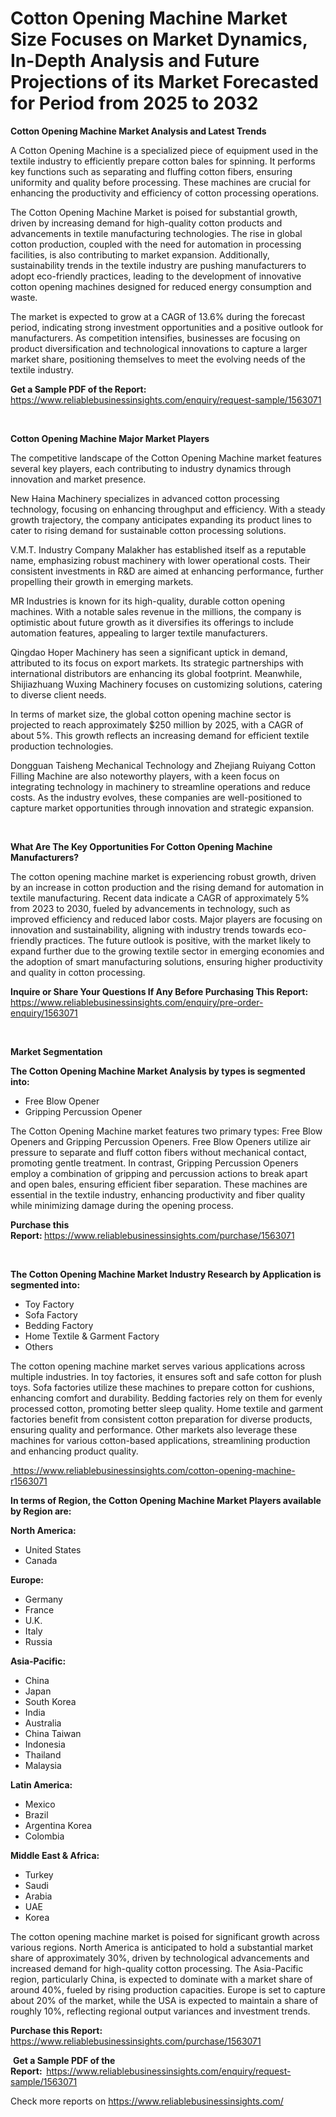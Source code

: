 <p><h1>Cotton Opening Machine Market Size Focuses on Market Dynamics, In-Depth Analysis and Future Projections of its Market Forecasted for Period from 2025 to 2032</h1></p><p><strong>Cotton Opening Machine Market Analysis and Latest Trends</strong></p>
<p><p>A Cotton Opening Machine is a specialized piece of equipment used in the textile industry to efficiently prepare cotton bales for spinning. It performs key functions such as separating and fluffing cotton fibers, ensuring uniformity and quality before processing. These machines are crucial for enhancing the productivity and efficiency of cotton processing operations.</p><p>The Cotton Opening Machine Market is poised for substantial growth, driven by increasing demand for high-quality cotton products and advancements in textile manufacturing technologies. The rise in global cotton production, coupled with the need for automation in processing facilities, is also contributing to market expansion. Additionally, sustainability trends in the textile industry are pushing manufacturers to adopt eco-friendly practices, leading to the development of innovative cotton opening machines designed for reduced energy consumption and waste.</p><p>The market is expected to grow at a CAGR of 13.6% during the forecast period, indicating strong investment opportunities and a positive outlook for manufacturers. As competition intensifies, businesses are focusing on product diversification and technological innovations to capture a larger market share, positioning themselves to meet the evolving needs of the textile industry.</p></p>
<p><strong>Get a Sample PDF of the Report:&nbsp;</strong> <a href="https://www.reliablebusinessinsights.com/enquiry/request-sample/1563071?utm_campaign=3216&utm_medium=2&utm_source=Github&utm_content=ia&utm_term=11042025&utm_id=cotton-opening-machine">https://www.reliablebusinessinsights.com/enquiry/request-sample/1563071</a></p>
<p>&nbsp;</p>
<p><strong>Cotton Opening Machine Major Market Players</strong></p>
<p><p>The competitive landscape of the Cotton Opening Machine market features several key players, each contributing to industry dynamics through innovation and market presence. </p><p>New Haina Machinery specializes in advanced cotton processing technology, focusing on enhancing throughput and efficiency. With a steady growth trajectory, the company anticipates expanding its product lines to cater to rising demand for sustainable cotton processing solutions. </p><p>V.M.T. Industry Company Malakher has established itself as a reputable name, emphasizing robust machinery with lower operational costs. Their consistent investments in R&D are aimed at enhancing performance, further propelling their growth in emerging markets.</p><p>MR Industries is known for its high-quality, durable cotton opening machines. With a notable sales revenue in the millions, the company is optimistic about future growth as it diversifies its offerings to include automation features, appealing to larger textile manufacturers. </p><p>Qingdao Hoper Machinery has seen a significant uptick in demand, attributed to its focus on export markets. Its strategic partnerships with international distributors are enhancing its global footprint. Meanwhile, Shijiazhuang Wuxing Machinery focuses on customizing solutions, catering to diverse client needs.</p><p>In terms of market size, the global cotton opening machine sector is projected to reach approximately $250 million by 2025, with a CAGR of about 5%. This growth reflects an increasing demand for efficient textile production technologies.</p><p>Dongguan Taisheng Mechanical Technology and Zhejiang Ruiyang Cotton Filling Machine are also noteworthy players, with a keen focus on integrating technology in machinery to streamline operations and reduce costs. As the industry evolves, these companies are well-positioned to capture market opportunities through innovation and strategic expansion.</p></p>
<p>&nbsp;</p>
<p><strong>What Are The Key Opportunities For Cotton Opening Machine Manufacturers?</strong></p>
<p><p>The cotton opening machine market is experiencing robust growth, driven by an increase in cotton production and the rising demand for automation in textile manufacturing. Recent data indicate a CAGR of approximately 5% from 2023 to 2030, fueled by advancements in technology, such as improved efficiency and reduced labor costs. Major players are focusing on innovation and sustainability, aligning with industry trends towards eco-friendly practices. The future outlook is positive, with the market likely to expand further due to the growing textile sector in emerging economies and the adoption of smart manufacturing solutions, ensuring higher productivity and quality in cotton processing.</p></p>
<p><strong>Inquire or Share Your Questions If Any Before Purchasing This Report:</strong> <a href="https://www.reliablebusinessinsights.com/enquiry/pre-order-enquiry/1563071?utm_campaign=3216&utm_medium=2&utm_source=Github&utm_content=ia&utm_term=11042025&utm_id=cotton-opening-machine">https://www.reliablebusinessinsights.com/enquiry/pre-order-enquiry/1563071</a></p>
<p>&nbsp;</p>
<p><strong>Market Segmentation</strong></p>
<p><strong>The Cotton Opening Machine Market Analysis by types is segmented into:</strong></p>
<p><ul><li>Free Blow Opener</li><li>Gripping Percussion Opener</li></ul></p>
<p><p>The Cotton Opening Machine market features two primary types: Free Blow Openers and Gripping Percussion Openers. Free Blow Openers utilize air pressure to separate and fluff cotton fibers without mechanical contact, promoting gentle treatment. In contrast, Gripping Percussion Openers employ a combination of gripping and percussion actions to break apart and open bales, ensuring efficient fiber separation. These machines are essential in the textile industry, enhancing productivity and fiber quality while minimizing damage during the opening process.</p></p>
<p><strong>Purchase this Report:&nbsp;</strong><a href="https://www.reliablebusinessinsights.com/purchase/1563071?utm_campaign=3216&utm_medium=2&utm_source=Github&utm_content=ia&utm_term=11042025&utm_id=cotton-opening-machine">https://www.reliablebusinessinsights.com/purchase/1563071</a></p>
<p>&nbsp;</p>
<p><strong>The Cotton Opening Machine Market Industry Research by Application is segmented into:</strong></p>
<p><ul><li>Toy Factory</li><li>Sofa Factory</li><li>Bedding Factory</li><li>Home Textile & Garment Factory</li><li>Others</li></ul></p>
<p><p>The cotton opening machine market serves various applications across multiple industries. In toy factories, it ensures soft and safe cotton for plush toys. Sofa factories utilize these machines to prepare cotton for cushions, enhancing comfort and durability. Bedding factories rely on them for evenly processed cotton, promoting better sleep quality. Home textile and garment factories benefit from consistent cotton preparation for diverse products, ensuring quality and performance. Other markets also leverage these machines for various cotton-based applications, streamlining production and enhancing product quality.</p></p>
<p><a href="https://www.reliablebusinessinsights.com/cotton-opening-machine-r1563071?utm_campaign=3216&utm_medium=2&utm_source=Github&utm_content=ia&utm_term=11042025&utm_id=cotton-opening-machine">&nbsp;https://www.reliablebusinessinsights.com/cotton-opening-machine-r1563071</a></p>
<p><strong>In terms of Region, the Cotton Opening Machine Market Players available by Region are:</strong></p>
<p>
    <p> <strong> North America: </strong>
        <ul>
            <li>United States</li>
            <li>Canada</li>
        </ul>
        </p> 
    <p> <strong> Europe: </strong>
        <ul>
            <li>Germany</li>
            <li>France</li>
            <li>U.K.</li>
            <li>Italy</li>
            <li>Russia</li>
        </ul>
        </p> 
    <p> <strong> Asia-Pacific: </strong>
        <ul>
            <li>China</li>
            <li>Japan</li>
            <li>South Korea</li>
            <li>India</li>
            <li>Australia</li>
            <li>China Taiwan</li>
            <li>Indonesia</li>
            <li>Thailand</li>
            <li>Malaysia</li>
        </ul>
        </p> 
    <p> <strong> Latin America: </strong>
        <ul>
            <li>Mexico</li>
            <li>Brazil</li>
            <li>Argentina Korea</li>
            <li>Colombia</li>
        </ul>
        </p> 
    <p> <strong> Middle East & Africa: </strong>
        <ul>
            <li>Turkey</li>
            <li>Saudi</li>
            <li>Arabia</li>
            <li>UAE</li>
            <li>Korea</li>
        </ul>
    </p>
    </p>
<p><p>The cotton opening machine market is poised for significant growth across various regions. North America is anticipated to hold a substantial market share of approximately 30%, driven by technological advancements and increased demand for high-quality cotton processing. The Asia-Pacific region, particularly China, is expected to dominate with a market share of around 40%, fueled by rising production capacities. Europe is set to capture about 20% of the market, while the USA is expected to maintain a share of roughly 10%, reflecting regional output variances and investment trends.</p></p>
<p><strong>Purchase this Report: </strong><a href="https://www.reliablebusinessinsights.com/purchase/1563071?utm_campaign=3216&utm_medium=2&utm_source=Github&utm_content=ia&utm_term=11042025&utm_id=cotton-opening-machine">https://www.reliablebusinessinsights.com/purchase/1563071</a></p>
<p>&nbsp;<strong>Get a Sample PDF of the Report:&nbsp;&nbsp;</strong><a href="https://www.reliablebusinessinsights.com/enquiry/request-sample/1563071?utm_campaign=3216&utm_medium=2&utm_source=Github&utm_content=ia&utm_term=11042025&utm_id=cotton-opening-machine">https://www.reliablebusinessinsights.com/enquiry/request-sample/1563071</a></p>
<p><strong></strong></p>
<p>Check more reports on <a href="https://www.reliablebusinessinsights.com/?utm_campaign=3216&utm_medium=2&utm_source=Github&utm_content=ia&utm_term=11042025&utm_id=cotton-opening-machine">https://www.reliablebusinessinsights.com/</a></p>